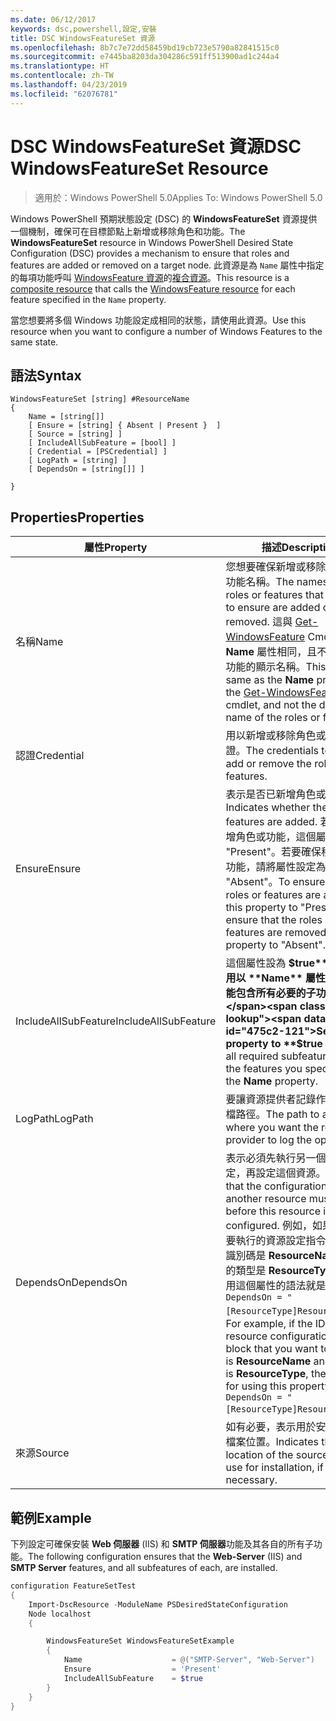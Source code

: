 ```yaml
---
ms.date: 06/12/2017
keywords: dsc,powershell,設定,安裝
title: DSC WindowsFeatureSet 資源
ms.openlocfilehash: 8b7c7e72dd58459bd19cb723e5790a82841515c0
ms.sourcegitcommit: e7445ba8203da304286c591ff513900ad1c244a4
ms.translationtype: HT
ms.contentlocale: zh-TW
ms.lasthandoff: 04/23/2019
ms.locfileid: "62076781"
---
```

# <a name="dsc-windowsfeatureset-resource"></a><span data-ttu-id="475c2-103">DSC WindowsFeatureSet 資源</span><span class="sxs-lookup"><span data-stu-id="475c2-103">DSC WindowsFeatureSet Resource</span></span>

> <span data-ttu-id="475c2-104">適用於：Windows PowerShell 5.0</span><span class="sxs-lookup"><span data-stu-id="475c2-104">Applies To: Windows PowerShell 5.0</span></span>

<span data-ttu-id="475c2-105">Windows PowerShell 預期狀態設定 (DSC) 的 **WindowsFeatureSet** 資源提供一個機制，確保可在目標節點上新增或移除角色和功能。</span><span class="sxs-lookup"><span data-stu-id="475c2-105">The **WindowsFeatureSet** resource in Windows PowerShell Desired State Configuration (DSC) provides a mechanism to ensure that roles and features are added or removed on a target node.</span></span>
<span data-ttu-id="475c2-106">此資源是為 `Name` 屬性中指定的每項功能呼叫 [WindowsFeature 資源](windowsfeatureResource.md)的[複合資源](../../../resources/authoringResourceComposite.md)。</span><span class="sxs-lookup"><span data-stu-id="475c2-106">This resource is a [composite resource](../../../resources/authoringResourceComposite.md) that calls the [WindowsFeature resource](windowsfeatureResource.md) for each feature specified in the `Name` property.</span></span>

<span data-ttu-id="475c2-107">當您想要將多個 Windows 功能設定成相同的狀態，請使用此資源。</span><span class="sxs-lookup"><span data-stu-id="475c2-107">Use this resource when you want to configure a number of Windows Features to the same state.</span></span>

## <a name="syntax"></a><span data-ttu-id="475c2-108">語法</span><span class="sxs-lookup"><span data-stu-id="475c2-108">Syntax</span></span>

```
WindowsFeatureSet [string] #ResourceName
{
    Name = [string[]]
    [ Ensure = [string] { Absent | Present }  ]
    [ Source = [string] ]
    [ IncludeAllSubFeature = [bool] ]
    [ Credential = [PSCredential] ]
    [ LogPath = [string] ]
    [ DependsOn = [string[]] ]

}
```

## <a name="properties"></a><span data-ttu-id="475c2-109">Properties</span><span class="sxs-lookup"><span data-stu-id="475c2-109">Properties</span></span>

|  <span data-ttu-id="475c2-110">屬性</span><span class="sxs-lookup"><span data-stu-id="475c2-110">Property</span></span>  |  <span data-ttu-id="475c2-111">描述</span><span class="sxs-lookup"><span data-stu-id="475c2-111">Description</span></span>   |
|---|---|
| <span data-ttu-id="475c2-112">名稱</span><span class="sxs-lookup"><span data-stu-id="475c2-112">Name</span></span>| <span data-ttu-id="475c2-113">您想要確保新增或移除的角色或功能名稱。</span><span class="sxs-lookup"><span data-stu-id="475c2-113">The names of the roles or features that you want to ensure are added or removed.</span></span> <span data-ttu-id="475c2-114">這與 [Get-WindowsFeature](https://technet.microsoft.com/en-us/library/jj205469.aspx) Cmdlet 的 **Name** 屬性相同，且不是角色或功能的顯示名稱。</span><span class="sxs-lookup"><span data-stu-id="475c2-114">This is the same as the **Name** property of the [Get-WindowsFeature](https://technet.microsoft.com/en-us/library/jj205469.aspx) cmdlet, and not the display name of the roles or features.</span></span>|
| <span data-ttu-id="475c2-115">認證</span><span class="sxs-lookup"><span data-stu-id="475c2-115">Credential</span></span>| <span data-ttu-id="475c2-116">用以新增或移除角色或功能的認證。</span><span class="sxs-lookup"><span data-stu-id="475c2-116">The credentials to use to add or remove the roles or features.</span></span>|
| <span data-ttu-id="475c2-117">Ensure</span><span class="sxs-lookup"><span data-stu-id="475c2-117">Ensure</span></span>| <span data-ttu-id="475c2-118">表示是否已新增角色或功能。</span><span class="sxs-lookup"><span data-stu-id="475c2-118">Indicates whether the roles or features are added.</span></span> <span data-ttu-id="475c2-119">若要確保新增角色或功能，這個屬性請設為 "Present"。若要確保移除角色或功能，請將屬性設定為 "Absent"。</span><span class="sxs-lookup"><span data-stu-id="475c2-119">To ensure that the roles or features are added, set this property to "Present" To ensure that the roles or features are removed, set the property to "Absent".</span></span>|
| <span data-ttu-id="475c2-120">IncludeAllSubFeature</span><span class="sxs-lookup"><span data-stu-id="475c2-120">IncludeAllSubFeature</span></span>| <span data-ttu-id="475c2-121">這個屬性設為 **$true** 可讓您使用以 **Name** 屬性指定的功能包含所有必要的子功能。</span><span class="sxs-lookup"><span data-stu-id="475c2-121">Set this property to **$true** to include all required subfeatures with of the features you specify with the **Name** property.</span></span>|
| <span data-ttu-id="475c2-122">LogPath</span><span class="sxs-lookup"><span data-stu-id="475c2-122">LogPath</span></span>| <span data-ttu-id="475c2-123">要讓資源提供者記錄作業的記錄檔路徑。</span><span class="sxs-lookup"><span data-stu-id="475c2-123">The path to a log file where you want the resource provider to log the operation.</span></span>|
| <span data-ttu-id="475c2-124">DependsOn</span><span class="sxs-lookup"><span data-stu-id="475c2-124">DependsOn</span></span>| <span data-ttu-id="475c2-125">表示必須先執行另一個資源的設定，再設定這個資源。</span><span class="sxs-lookup"><span data-stu-id="475c2-125">Indicates that the configuration of another resource must run before this resource is configured.</span></span> <span data-ttu-id="475c2-126">例如，如果第一個想要執行的資源設定指令碼區塊的識別碼是 __ResourceName__，而它的類型是 __ResourceType__，則使用這個屬性的語法就是 `DependsOn = "[ResourceType]ResourceName"`。</span><span class="sxs-lookup"><span data-stu-id="475c2-126">For example, if the ID of the resource configuration script block that you want to run first is __ResourceName__ and its type is __ResourceType__, the syntax for using this property is `DependsOn = "[ResourceType]ResourceName"`.</span></span>|
| <span data-ttu-id="475c2-127">來源</span><span class="sxs-lookup"><span data-stu-id="475c2-127">Source</span></span>| <span data-ttu-id="475c2-128">如有必要，表示用於安裝的來源檔案位置。</span><span class="sxs-lookup"><span data-stu-id="475c2-128">Indicates the location of the source file to use for installation, if necessary.</span></span>|

## <a name="example"></a><span data-ttu-id="475c2-129">範例</span><span class="sxs-lookup"><span data-stu-id="475c2-129">Example</span></span>

<span data-ttu-id="475c2-130">下列設定可確保安裝 **Web 伺服器** (IIS) 和 **SMTP 伺服器**功能及其各自的所有子功能。</span><span class="sxs-lookup"><span data-stu-id="475c2-130">The following configuration ensures that the **Web-Server** (IIS) and **SMTP Server** features, and all subfeatures of each, are installed.</span></span>

```powershell
configuration FeatureSetTest
{
    Import-DscResource -ModuleName PSDesiredStateConfiguration
    Node localhost
    {

        WindowsFeatureSet WindowsFeatureSetExample
        {
            Name                    = @("SMTP-Server", "Web-Server")
            Ensure                  = 'Present'
            IncludeAllSubFeature    = $true
        }
    }
}
```
